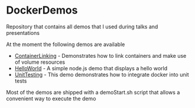 DockerDemos
===========

Repository that contains all demos that I used during talks and presentations

At the moment the following demos are available

 * [ContainerLinking](ContainerLinking) - Demonstrates how to link containers and make use of volume resources
 * [HelloWorld](HelloWorld) - A simple node.js demo that displays a hello world
 * [UnitTesting](UnitTesting) - This demo demonstrates how to integrate docker into unit tests

Most of the demos are shipped with a demoStart.sh script that allows a convenient way to execute the demo
